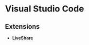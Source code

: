 # Visual Studio Code

## Extensions

* ****[**LiveShare**](https://marketplace.visualstudio.com/items?itemName=MS-vsliveshare.vsliveshare)****
